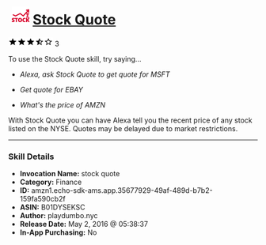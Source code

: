 # &nbsp;<img src="skill_icon" alt="Stock Quote icon" width="36"> [Stock Quote](http://alexa.amazon.com/#skills/amzn1.echo-sdk-ams.app.35677929-49af-489d-b7b2-159fa590cb2f)
![3.3 stars](../../images/ic_star_black_18dp_1x.png)![3.3 stars](../../images/ic_star_black_18dp_1x.png)![3.3 stars](../../images/ic_star_black_18dp_1x.png)![3.3 stars](../../images/ic_star_half_black_18dp_1x.png)![3.3 stars](../../images/ic_star_border_black_18dp_1x.png) 3

To use the Stock Quote skill, try saying...

* *Alexa, ask Stock Quote to get quote for MSFT*

* *Get quote for EBAY*

* *What's the price of AMZN*

With Stock Quote you can have Alexa tell you the recent price of any stock listed on the NYSE. Quotes may be delayed due to market restrictions.

***

### Skill Details

* **Invocation Name:** stock quote
* **Category:** Finance
* **ID:** amzn1.echo-sdk-ams.app.35677929-49af-489d-b7b2-159fa590cb2f
* **ASIN:** B01DYSEKSC
* **Author:** playdumbo.nyc
* **Release Date:** May 2, 2016 @ 05:38:37
* **In-App Purchasing:** No
